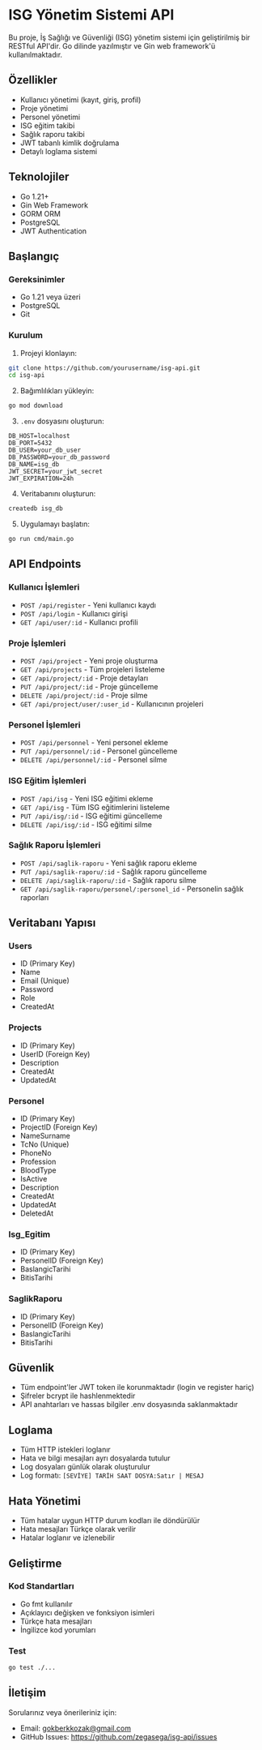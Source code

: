# ISG Yönetim Sistemi API

Bu proje, İş Sağlığı ve Güvenliği (ISG) yönetim sistemi için geliştirilmiş bir RESTful API'dir. Go dilinde yazılmıştır ve Gin web framework'ü kullanılmaktadır.

## Özellikler

- Kullanıcı yönetimi (kayıt, giriş, profil)
- Proje yönetimi
- Personel yönetimi
- ISG eğitim takibi
- Sağlık raporu takibi
- JWT tabanlı kimlik doğrulama
- Detaylı loglama sistemi

## Teknolojiler

- Go 1.21+
- Gin Web Framework
- GORM ORM
- PostgreSQL
- JWT Authentication

## Başlangıç

### Gereksinimler

- Go 1.21 veya üzeri
- PostgreSQL
- Git

### Kurulum

1. Projeyi klonlayın:
```bash
git clone https://github.com/yourusername/isg-api.git
cd isg-api
```

2. Bağımlılıkları yükleyin:
```bash
go mod download
```

3. `.env` dosyasını oluşturun:
```env
DB_HOST=localhost
DB_PORT=5432
DB_USER=your_db_user
DB_PASSWORD=your_db_password
DB_NAME=isg_db
JWT_SECRET=your_jwt_secret
JWT_EXPIRATION=24h
```

4. Veritabanını oluşturun:
```bash
createdb isg_db
```

5. Uygulamayı başlatın:
```bash
go run cmd/main.go
```

## API Endpoints

### Kullanıcı İşlemleri

- `POST /api/register` - Yeni kullanıcı kaydı
- `POST /api/login` - Kullanıcı girişi
- `GET /api/user/:id` - Kullanıcı profili

### Proje İşlemleri

- `POST /api/project` - Yeni proje oluşturma
- `GET /api/projects` - Tüm projeleri listeleme
- `GET /api/project/:id` - Proje detayları
- `PUT /api/project/:id` - Proje güncelleme
- `DELETE /api/project/:id` - Proje silme
- `GET /api/project/user/:user_id` - Kullanıcının projeleri

### Personel İşlemleri

- `POST /api/personnel` - Yeni personel ekleme
- `PUT /api/personnel/:id` - Personel güncelleme
- `DELETE /api/personnel/:id` - Personel silme

### ISG Eğitim İşlemleri

- `POST /api/isg` - Yeni ISG eğitimi ekleme
- `GET /api/isg` - Tüm ISG eğitimlerini listeleme
- `PUT /api/isg/:id` - ISG eğitimi güncelleme
- `DELETE /api/isg/:id` - ISG eğitimi silme

### Sağlık Raporu İşlemleri

- `POST /api/saglik-raporu` - Yeni sağlık raporu ekleme
- `PUT /api/saglik-raporu/:id` - Sağlık raporu güncelleme
- `DELETE /api/saglik-raporu/:id` - Sağlık raporu silme
- `GET /api/saglik-raporu/personel/:personel_id` - Personelin sağlık raporları

## Veritabanı Yapısı

### Users
- ID (Primary Key)
- Name
- Email (Unique)
- Password
- Role
- CreatedAt

### Projects
- ID (Primary Key)
- UserID (Foreign Key)
- Description
- CreatedAt
- UpdatedAt

### Personel
- ID (Primary Key)
- ProjectID (Foreign Key)
- NameSurname
- TcNo (Unique)
- PhoneNo
- Profession
- BloodType
- IsActive
- Description
- CreatedAt
- UpdatedAt
- DeletedAt

### Isg_Egitim
- ID (Primary Key)
- PersonelID (Foreign Key)
- BaslangicTarihi
- BitisTarihi

### SaglikRaporu
- ID (Primary Key)
- PersonelID (Foreign Key)
- BaslangicTarihi
- BitisTarihi

## Güvenlik

- Tüm endpoint'ler JWT token ile korunmaktadır (login ve register hariç)
- Şifreler bcrypt ile hashlenmektedir
- API anahtarları ve hassas bilgiler .env dosyasında saklanmaktadır

## Loglama

- Tüm HTTP istekleri loglanır
- Hata ve bilgi mesajları ayrı dosyalarda tutulur
- Log dosyaları günlük olarak oluşturulur
- Log formatı: `[SEVİYE] TARİH SAAT DOSYA:Satır | MESAJ`

## Hata Yönetimi

- Tüm hatalar uygun HTTP durum kodları ile döndürülür
- Hata mesajları Türkçe olarak verilir
- Hatalar loglanır ve izlenebilir

## Geliştirme

### Kod Standartları

- Go fmt kullanılır
- Açıklayıcı değişken ve fonksiyon isimleri
- Türkçe hata mesajları
- İngilizce kod yorumları

### Test

```bash
go test ./...
```



## İletişim

Sorularınız veya önerileriniz için:
- Email: gokberkkozak@gmail.com
- GitHub Issues: [https://github.com/zegasega/isg-api/issues ](https://github.com/zegasega/Nano-Isg-API/issues)
